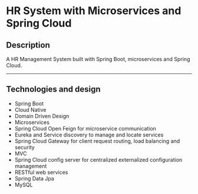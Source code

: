 # HR System with Microservices and Spring Cloud


## Description

A HR Management System built with Spring Boot, microservices and Spring Cloud.

---

## Technologies and design

- Spring Boot
- Cloud Native 
- Domain Driven Design
- Microservices
- Spring Cloud Open Feign for microservice communication
- Eureka and Service discovery to manage and locate services
- Spring Cloud Gateway for client request routing, load balancing and security
- MVC
- Spring Cloud config server for centralized externalized configuration management
- RESTful web services
- Spring Data Jpa
- MySQL
